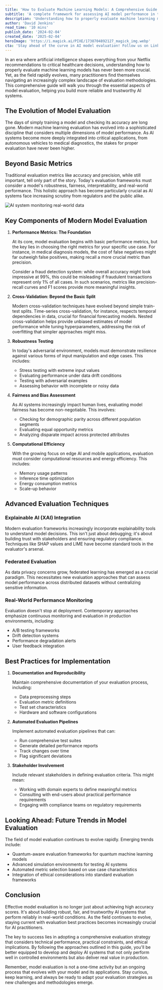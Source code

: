 ```yaml
---
title: 'How to Evaluate Machine Learning Models: A Comprehensive Guide for 2024'
subtitle: 'A complete framework for assessing AI model performance in the modern era'
description: 'Understanding how to properly evaluate machine learning models has never been more crucial. This comprehensive guide explores modern evaluation methodologies, from basic performance metrics to advanced techniques like federated evaluation and real-world monitoring, helping practitioners build more reliable and trustworthy AI systems.'
author: 'David Jenkins'
read_time: '10 mins'
publish_date: '2024-02-04'
created_date: '2025-02-04'
heroImage: 'https://i.magick.ai/PIXE/1738704892127_magick_img.webp'
cta: 'Stay ahead of the curve in AI model evaluation! Follow us on LinkedIn for regular updates on machine learning best practices, emerging evaluation techniques, and industry insights that will help you build better, more reliable AI systems.'
---
```


In an era where artificial intelligence shapes everything from your Netflix recommendations to critical healthcare decisions, understanding how to properly evaluate machine learning models has never been more crucial. Yet, as the field rapidly evolves, many practitioners find themselves navigating an increasingly complex landscape of evaluation methodologies. This comprehensive guide will walk you through the essential aspects of model evaluation, helping you build more reliable and trustworthy AI systems.

## The Evolution of Model Evaluation

The days of simply training a model and checking its accuracy are long gone. Modern machine learning evaluation has evolved into a sophisticated discipline that considers multiple dimensions of model performance. As AI systems become more deeply integrated into critical applications, from autonomous vehicles to medical diagnostics, the stakes for proper evaluation have never been higher.

## Beyond Basic Metrics

Traditional evaluation metrics like accuracy and precision, while still important, tell only part of the story. Today's evaluation frameworks must consider a model's robustness, fairness, interpretability, and real-world performance. This holistic approach has become particularly crucial as AI systems face increasing scrutiny from regulators and the public alike.

![AI system monitoring real-world data](https://i.magick.ai/PIXE/1738704892130_magick_img.webp)

## Key Components of Modern Model Evaluation

1. **Performance Metrics: The Foundation**

   At its core, model evaluation begins with basic performance metrics, but the key lies in choosing the right metrics for your specific use case. For instance, in medical diagnosis models, the cost of false negatives might far outweigh false positives, making recall a more crucial metric than precision.

   Consider a fraud detection system: while overall accuracy might look impressive at 99%, this could be misleading if fraudulent transactions represent only 1% of all cases. In such scenarios, metrics like precision-recall curves and F1 scores provide more meaningful insights.

2. **Cross-Validation: Beyond the Basic Split**

   Modern cross-validation techniques have evolved beyond simple train-test splits. Time-series cross-validation, for instance, respects temporal dependencies in data, crucial for financial forecasting models. Nested cross-validation helps provide unbiased estimates of model performance while tuning hyperparameters, addressing the risk of overfitting that simpler approaches might miss.

3. **Robustness Testing**

   In today's adversarial environment, models must demonstrate resilience against various forms of input manipulation and edge cases. This includes:
   - Stress testing with extreme input values
   - Evaluating performance under data drift conditions
   - Testing with adversarial examples
   - Assessing behavior with incomplete or noisy data

4. **Fairness and Bias Assessment**

   As AI systems increasingly impact human lives, evaluating model fairness has become non-negotiable. This involves:
   - Checking for demographic parity across different population segments
   - Evaluating equal opportunity metrics
   - Analyzing disparate impact across protected attributes

5. **Computational Efficiency**

   With the growing focus on edge AI and mobile applications, evaluation must consider computational resources and energy efficiency. This includes:
   - Memory usage patterns
   - Inference time optimization
   - Energy consumption metrics
   - Scale-up behavior

## Advanced Evaluation Techniques

### Explainable AI (XAI) Integration

Modern evaluation frameworks increasingly incorporate explainability tools to understand model decisions. This isn't just about debugging; it's about building trust with stakeholders and ensuring regulatory compliance. Techniques like SHAP values and LIME have become standard tools in the evaluator's arsenal.

### Federated Evaluation

As data privacy concerns grow, federated learning has emerged as a crucial paradigm. This necessitates new evaluation approaches that can assess model performance across distributed datasets without centralizing sensitive information.

### Real-World Performance Monitoring

Evaluation doesn't stop at deployment. Contemporary approaches emphasize continuous monitoring and evaluation in production environments, including:
- A/B testing frameworks
- Drift detection systems
- Performance degradation alerts
- User feedback integration

## Best Practices for Implementation

1. **Documentation and Reproducibility**

   Maintain comprehensive documentation of your evaluation process, including:
   - Data preprocessing steps
   - Evaluation metric definitions
   - Test set characteristics
   - Hardware and software configurations

2. **Automated Evaluation Pipelines**

   Implement automated evaluation pipelines that can:
   - Run comprehensive test suites
   - Generate detailed performance reports
   - Track changes over time
   - Flag significant deviations

3. **Stakeholder Involvement**

   Include relevant stakeholders in defining evaluation criteria. This might mean:
   - Working with domain experts to define meaningful metrics
   - Consulting with end-users about practical performance requirements
   - Engaging with compliance teams on regulatory requirements

## Looking Ahead: Future Trends in Model Evaluation

The field of model evaluation continues to evolve rapidly. Emerging trends include:
- Quantum-aware evaluation frameworks for quantum machine learning models
- Advanced simulation environments for testing AI systems
- Automated metric selection based on use case characteristics
- Integration of ethical considerations into standard evaluation frameworks

## Conclusion

Effective model evaluation is no longer just about achieving high accuracy scores. It's about building robust, fair, and trustworthy AI systems that perform reliably in real-world conditions. As the field continues to evolve, staying current with evaluation best practices becomes increasingly crucial for AI practitioners.

The key to success lies in adopting a comprehensive evaluation strategy that considers technical performance, practical constraints, and ethical implications. By following the approaches outlined in this guide, you'll be better equipped to develop and deploy AI systems that not only perform well in controlled environments but also deliver real value in production.

Remember, model evaluation is not a one-time activity but an ongoing process that evolves with your model and its applications. Stay curious, keep learning, and always be ready to adapt your evaluation strategies as new challenges and methodologies emerge.